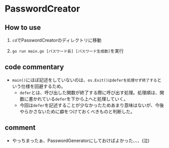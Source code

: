 # PasswordCreator

## How to use

1. `cd`でPasswordCreatorのディレクトリに移動

2. `go run main.go [パスワード長] [パスワード生成数]`を実行

## code commentary

  - `main()`にほぼ記述をしていないのは、`os.Exit()はdeferを処理せず終了する`という仕様を回避するため。
    - `defer`とは、呼び出した関数が終了する際に呼び出す処理。処理順は、関数に書かれている`defer`を下から上へと処理していく。
    - 今回は`defer`を記述することが少なかったためあまり意味はないが、今後やらかさないために癖をつけておくべきものと判断した。

## comment
- やっちまったぁ、PasswordGeneratorにしておけばよかった、、、(泣)
